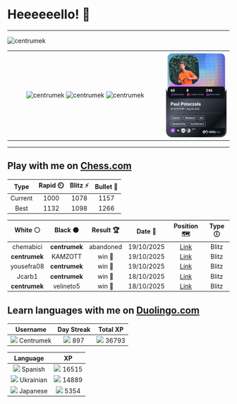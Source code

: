 # Heeeeeello! 👋

----

<div>
    <img
        src="https://komarev.com/ghpvc/?username=centrumek&label=visitors&color=0e75b6&style=flat"
        alt="centrumek"
    />
</div>

<table>
  <tbody>
    <tr>
      <td align="center" width="70%" colspan="2">
        <img 
            src="https://github-readme-stats.vercel.app/api?username=centrumek&show_icons=true&count_private=true&theme=dark&hide_border=true&hide=issues,contribs&bg_color=00000000"
            alt="centrumek"
          />
        <img
            src="https://github-readme-stats.vercel.app/api/top-langs/?username=centrumek&layout=compact&hide_border=true&theme=dark&bg_color=00000000&langs_count=6&exclude_repo=air-statistic-app"
            alt="centrumek"
        />
        <img 
            src="https://github-readme-streak-stats.herokuapp.com?user=centrumek&theme=dark&hide_border=true&background=FFFFFF00"
            alt="centrumek"
        />
      </td>
      <td width="30%" rowspan="2">
        <a href="https://app.daily.dev/centrumek">
          <img
            src="./devcard.png"
            alt="centrumek"
          />
        </a>
      </td>
    </tr>
  </tbody>
</table>

---

## Play with me on [Chess.com](https://www.chess.com/member/centrumek)

<div align="center">
<!--START_SECTION:chessStats-->
<!-- Automatically generated with https://github.com/Balastrong/chess-stats-action -->

| Type | Rapid ⏲️ | Blitz ⚡ | Bullet 🔫 |
|:---:|:---:|:---:|:---:|
| Current | 1000 | 1078 | 1157 |
| Best | 1132 | 1098 | 1266 |

| White ⚪ | Black ⚫ | Result 🏆 | Date 📅 | Position 🗺️ | Type 🕕 |
|:---:|:---:|:---:|:---:|:---:|:---:|
| chemabici | **centrumek** | abandoned  | 19/10/2025 | <a href="http://www.ee.unb.ca/cgi-bin/tervo/fen.pl?select=8/1k6/1p1B3p/1R1Pp3/R7/8/6PP/6K1 b - - 2 40">Link</a> | Blitz |
| **centrumek** | KAMZOTT | win 🥇 | 19/10/2025 | <a href="http://www.ee.unb.ca/cgi-bin/tervo/fen.pl?select=2R5/4Qkr1/p3R3/3pPp2/8/4P2P/P4K2/8 b - - 4 44">Link</a> | Blitz |
| yousefra08 | **centrumek** | win 🥇 | 19/10/2025 | <a href="http://www.ee.unb.ca/cgi-bin/tervo/fen.pl?select=8/8/8/4pR2/1k1bP1pP/3P3r/2r5/7K w - - 2 44">Link</a> | Blitz |
| Jcarb1 | **centrumek** | win 🥇 | 18/10/2025 | <a href="http://www.ee.unb.ca/cgi-bin/tervo/fen.pl?select=1r6/p1pR4/2B1kb1P/4p3/8/4n3/P1r5/2K4R w - - 1 30">Link</a> | Blitz |
| **centrumek** | velineto5 | win 🥇 | 18/10/2025 | <a href="http://www.ee.unb.ca/cgi-bin/tervo/fen.pl?select=8/1b5R/2p3p1/p1P1p1P1/P3N2k/8/4B3/2K5 b - - 0 36">Link</a> | Blitz |

<!--END_SECTION:chessStats-->
</div>

## Learn languages with me on [Duolingo.com](https://www.duolingo.com/profile/Centrumek)

<div align="center">
<!--START_SECTION:duolingoStats-->
<!-- Automatically generated with https://github.com/centrumek/duolingo-readme-stats-->

| Username | Day Streak | Total XP |
|:---:|:---:|:---:|
| <img src="https://raw.githubusercontent.com/centrumek/duolingo-readme-stats/main/assets/duolingo.png" height="12"> Centrumek | <img src="https://raw.githubusercontent.com/centrumek/duolingo-readme-stats/main/assets/streakinactive.svg" height="12"> 897 | <img src="https://raw.githubusercontent.com/centrumek/duolingo-readme-stats/main/assets/xp.svg" height="12"> 36793 |

| Language | XP |
|:---:|:---:|
| <img src="https://raw.githubusercontent.com/centrumek/duolingo-readme-stats/main/assets/langs/spanish.svg" height="12"> Spanish | <img src="https://raw.githubusercontent.com/centrumek/duolingo-readme-stats/main/assets/xp.svg" height="12"> 16515 |
| <img src="https://raw.githubusercontent.com/centrumek/duolingo-readme-stats/main/assets/langs/ukrainian.svg" height="12"> Ukrainian | <img src="https://raw.githubusercontent.com/centrumek/duolingo-readme-stats/main/assets/xp.svg" height="12"> 14889 |
| <img src="https://raw.githubusercontent.com/centrumek/duolingo-readme-stats/main/assets/langs/japanese.svg" height="12"> Japanese | <img src="https://raw.githubusercontent.com/centrumek/duolingo-readme-stats/main/assets/xp.svg" height="12"> 5354 |

<!--END_SECTION:duolingoStats-->
</div>
<!--
**centrumek/centrumek** is a ✨ _special_ ✨ repository because its `README.md` (this file) appears on your GitHub profile.

Here are some ideas to get you started:

- 🔭 I’m currently working on ...
- 🌱 I’m currently learning ...
- 👯 I’m looking to collaborate on ...
- 🤔 I’m looking for help with ...
- 💬 Ask me about ...
- 📫 How to reach me: ...
- 😄 Pronouns: ...
- ⚡ Fun fact: ...
-->
